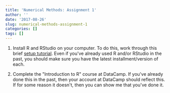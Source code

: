 ```yaml
---
title: 'Numerical Methods: Assignment 1'
author: ''
date: '2017-08-26'
slug: numerical-methods-assignment-1
categories: []
tags: []
---
```


1.  Install R and RStudio on your computer. To do this, work through this brief [setup tutorial](https://jjallaire.shinyapps.io/learnr-tutorial-00-setup/). Even if you've already used R and/or RStudio in the past, you should make sure you have the latest installment/version of each.

2.  Complete the "Introduction to R" course at DataCamp. If you've already done this in the past, then your account at DataCamp should reflect this. If for some reason it doesn't, then you can show me that you've done it.